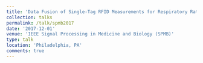 ```yaml
---
title: 'Data Fusion of Single-Tag RFID Measurements for Respiratory Rate Monitoring'
collection: talks
permalink: /talk/spmb2017
date: '2017-12-01'
venue: 'IEEE Signal Processing in Medicine and Biology (SPMB)'
type: talk
location: 'Philadelphia, PA'
comments: true
---
```

